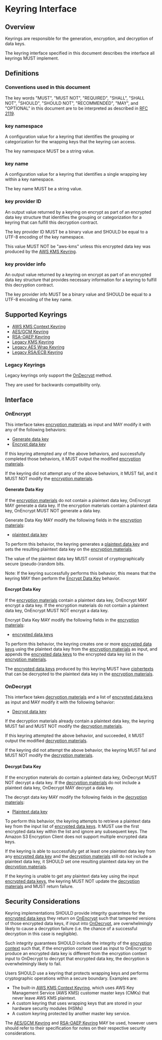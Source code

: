 [//]: # "Copyright Amazon.com Inc. or its affiliates. All Rights Reserved."
[//]: # "SPDX-License-Identifier: CC-BY-SA-4.0"

# Keyring Interface

## Overview

Keyrings are responsible for the generation, encryption, and decryption of data keys.

The keyring interface specified in this document describes the interface all keyrings MUST implement.

## Definitions

### Conventions used in this document

The key words "MUST", "MUST NOT", "REQUIRED", "SHALL", "SHALL NOT", "SHOULD", "SHOULD NOT", "RECOMMENDED", "MAY", and "OPTIONAL" in this document are to be interpreted as described in [RFC 2119](https://tools.ietf.org/html/rfc2119).

### key namespace

A configuration value for a keyring that identifies the grouping or categorization for the wrapping keys that the keyring can access.

The key namespace MUST be a string value.

### key name

A configuration value for a keyring that identifies a single wrapping key within a key namespace.

The key name MUST be a string value.

### key provider ID

An output value returned by a keyring on encrypt as part of an encrypted data key structure that identifies the grouping or categorization for a keyring that can fulfill this decryption contract.

The key provider ID MUST be a binary value and SHOULD be equal to a UTF-8 encoding of the key namespace.

This value MUST NOT be "aws-kms" unless this encrypted data key was produced by the [AWS KMS Keyring](kms-keyring.md).

### key provider info

An output value returned by a keyring on encrypt as part of an encrypted data key structure that provides necessary information for a keyring to fulfill this decryption contract.

The key provider info MUST be a binary value and SHOULD be equal to a UTF-8 encoding of the key name.

## Supported Keyrings

- [AWS KMS Context Keyring](kms-context-keyring.md)
- [AES/GCM Keyring](aes-gcm-keyring.md)
- [RSA-OAEP Keyring](rsa-oaep-keyring.md)
- [Legacy KMS Keyring](./legacy/kms-keyring.md)
- [Legacy AES Wrap Keyring](./legacy/aes-wrap-keyring.md)
- [Legacy RSA/ECB Keyring](./legacy/rsa-ecb-keyring.md)

### Legacy Keyrings

Legacy keyrings only support the [OnDecrypt](#ondecrypt) method.

They are used for backwards compatibility only.

## Interface

### OnEncrypt

This interface takes [encryption materials](structures.md#encryption-materials) as input and MAY modify it with any of the following behaviors:

- [Generate data key](#generate-data-key)
- [Encrypt data key](#encrypt-data-key)

If this keyring attempted any of the above behaviors, and successfully completed those behaviors, it MUST output the modified [encryption materials](structures.md#encryption-materials).

If the keyring did not attempt any of the above behaviors, it MUST fail, and it MUST NOT modify the [encryption materials](structures.md#encryption-materials).

#### Generate Data Key

If the [encryption materials](structures.md#encryption-materials) do not contain a plaintext data key, OnEncrypt MAY generate a data key.
If the encryption materials contain a plaintext data key, OnEncrypt MUST NOT generate a data key.

Generate Data Key MAY modify the following fields in the [encryption materials](structures.md#encryption-materials):

- [plaintext data key](structures.md#plaintext-data-key)

To perform this behavior, the keyring generates a [plaintext data key](structures.md#plaintext-data-key) and sets the resulting plaintext data key on the [encryption materials](structures.md#encryption-materials).

The value of the plaintext data key MUST consist of cryptographically secure (pseudo-)random bits.

Note: If the keyring successfully performs this behavior, this means that the keyring MAY then
perform the [Encrypt Data Key](#encrypt-data-key) behavior.

#### Encrypt Data Key

If the [encryption materials](structures.md#encryption-materials) contain a plaintext data key, OnEncrypt MAY encrypt a data key.
If the encryption materials do not contain a plaintext data key, OnEncrypt MUST NOT encrypt a data key.

Encrypt Data Key MAY modify the following fields in the [encryption materials](structures.md#encryption-materials):

- [encrypted data keys](structures.md#encrypted-data-keys)

To perform this behavior, the keyring creates one or more [encrypted data keys](structures.md#encrypted-data-key) using the plaintext data key from the [encryption materials](structures.md#encryption-materials) as input, and appends the [encrypted data keys](structures.md#encrypted-data-key) to the encrypted data key list in the [encryption materials](structures.md#encryption-materials).

The [encrypted data keys](structures.md#encrypted-data-key) produced by this keyring MUST have [ciphertexts](structures.md#ciphertext) that can be decrypted to the plaintext data key in the [encryption materials](structures.md#encryption-materials).

### OnDecrypt

This interface takes [decryption materials](structures.md#decryption-materials) and a list of [encrypted data keys](structures.md#encrypted-data-key) as input and MAY modify it with the following behavior:

- [Decrypt data key](#decrypt-data-key)

If the decryption materials already contain a plaintext data key, the keyring MUST fail and MUST NOT modify the [decryption materials](structures.md#decryption-materials).

If this keyring attempted the above behavior, and succeeded, it MUST output the modified [decryption materials](structures.md#decryption-materials).

If the keyring did not attempt the above behavior, the keyring MUST fail and MUST NOT modify the [decryption materials](structures.md#decryption-materials).

#### Decrypt Data Key

If the encryption materials do contain a plaintext data key, OnDecrypt MUST NOT decrypt a data key.
If the [decryption materials](structures.md#decryption-materials) do not include a plaintext data key, OnDecrypt MAY decrypt a data key.

The decrypt data key MAY modify the following fields in the [decryption materials](structures.md#decryption-materials):

- [Plaintext data key](structures.md#plaintext-data-key-1)

To perform this behavior, the keyring attempts to retrieve a plaintext data key from the input list of [encrypted data keys](structures.md#encrypted-data-key).
It MUST use the first encrypted data key within the list and ignore any subsequent keys. The Amazon S3 Encryption Client does not support multiple encrypted data keys.

If the keyring is able to successfully get at least one plaintext data key from any [encrypted data key](structures.md#encrypted-data-key) and the [decryption materials](structures.md#decryption-materials) still do not include a plaintext data key, it SHOULD set one resulting plaintext data key on the [decryption materials](structures.md#decryption-materials).

If the keyring is unable to get any plaintext data key using the input [encrypted data keys](structures.md#encrypted-data-key), the keyring MUST NOT update the [decryption materials](structures.md#decryption-materials) and MUST return failure.

## Security Considerations

Keyring implementations SHOULD provide integrity guarantees for the [encrypted data keys](structures.md#encrypted-data-key) they return on [OnEncrypt](#onencrypt) such that tampered versions of those encrypted data keys, if input into [OnDecrypt](#ondecrypt), are overwhelmingly likely to cause a decryption failure (i.e. the chance of a successful decryption in this case is negligible).

Such integrity guarantees SHOULD include the integrity of the [encryption context](structures.md#encryption-context) such that, if the encryption context used as input to OnEncrypt to produce an encrypted data key is different from the encryption context input to OnDecrypt to decrypt that encrypted data key, the decryption is overwhelmingly likely to fail.

Users SHOULD use a keyring that protects wrapping keys and performs cryptographic operations within a secure boundary.
Examples are:

- The built-in [AWS KMS Context Keyring](kms-context-keyring.md), which uses AWS Key Management Service (AWS KMS) customer master keys (CMKs) that never leave AWS KMS plaintext.
- A custom keyring that uses wrapping keys that are stored in your hardware security modules (HSMs)
- A custom keyring protected by another master key service.

The [AES/GCM Keyring](aes-gcm-keyring.md) and [RSA-OAEP Keyring](rsa-oaep-keyring.md) MAY be used, however users should refer to their specification for notes on their respective security considerations.
